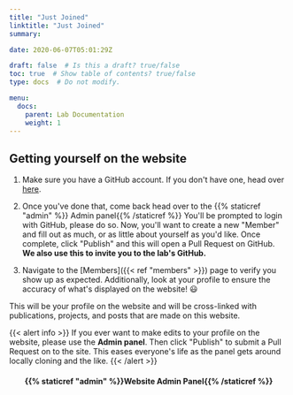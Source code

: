 ```yaml
---
title: "Just Joined"
linktitle: "Just Joined"
summary:

date: 2020-06-07T05:01:29Z

draft: false  # Is this a draft? true/false
toc: true  # Show table of contents? true/false
type: docs  # Do not modify.

menu:
  docs:
    parent: Lab Documentation
    weight: 1
---
```


## Getting yourself on the website

1. Make sure you have a GitHub account. If you don't have one, head over
   [here](https://github.com/join).

1. Once you've done that, come back head over to the {{% staticref "admin" %}}
   Admin panel{{% /staticref %}}
   You'll be prompted to login with GitHub, please do so. Now, you'll want to
   create a new "Member" and fill out as much, or as little about yourself as
   you'd like. Once complete, click "Publish" and this will open a Pull Request
   on GitHub. **We also use this to invite you to the lab's GitHub.**

1. Navigate to the [Members]({{< ref "members" >}}) page to verify you show up
   as expected. Additionally, look at your profile to ensure the accuracy of
   what's displayed on the website! :smiley:

This will be your profile on the website and will be cross-linked with
publications, projects, and posts that are made on this website.

{{< alert info >}}
If you ever want to make edits to your profile on the website, please use the
**Admin panel**. Then click "Publish" to submit a Pull Request on to the site.
This eases everyone's life as the panel gets around locally cloning and the
like.
{{< /alert >}}

<center class="btn btn-block btn-light">

<h4 class="m-0">
{{% staticref "admin" %}}Website Admin Panel{{% /staticref %}}
</h4>

</center>